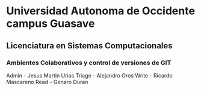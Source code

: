 <h1>Universidad Autonoma de Occidente campus Guasave</h1>
<h2>Licenciatura en Sistemas Computacionales</h2>
<h3>Ambientes Colaborativos y control de versiones de GIT</h3>

Admin - Jesus Martin Urias
Triage - Alejandro Oros
Write - Ricardo Mascareno
Read - Genaro Duran